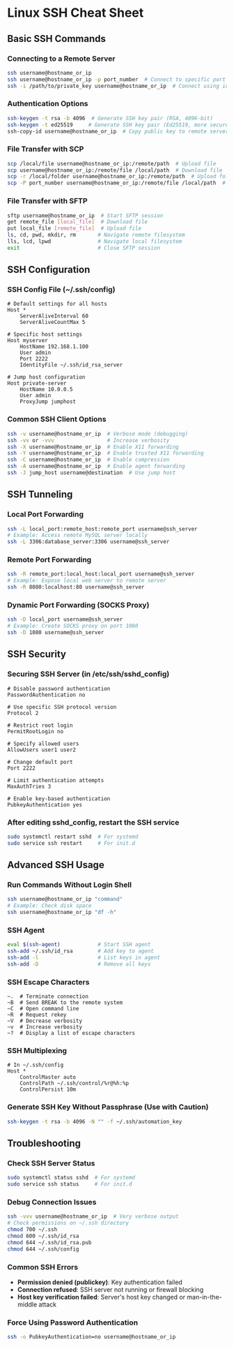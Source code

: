 # Linux SSH Cheat Sheet

## Basic SSH Commands

### Connecting to a Remote Server
```bash
ssh username@hostname_or_ip
ssh username@hostname_or_ip -p port_number  # Connect to specific port (default: 22)
ssh -i /path/to/private_key username@hostname_or_ip  # Connect using identity file
```

### Authentication Options
```bash
ssh-keygen -t rsa -b 4096  # Generate SSH key pair (RSA, 4096-bit)
ssh-keygen -t ed25519     # Generate SSH key pair (Ed25519, more secure)
ssh-copy-id username@hostname_or_ip  # Copy public key to remote server
```

### File Transfer with SCP
```bash
scp /local/file username@hostname_or_ip:/remote/path  # Upload file
scp username@hostname_or_ip:/remote/file /local/path  # Download file
scp -r /local/folder username@hostname_or_ip:/remote/path  # Upload folder
scp -P port_number username@hostname_or_ip:/remote/file /local/path  # Specify port
```

### File Transfer with SFTP
```bash
sftp username@hostname_or_ip  # Start SFTP session
get remote_file [local_file]  # Download file
put local_file [remote_file]  # Upload file
ls, cd, pwd, mkdir, rm       # Navigate remote filesystem
lls, lcd, lpwd               # Navigate local filesystem
exit                         # Close SFTP session
```

## SSH Configuration

### SSH Config File (~/.ssh/config)
```
# Default settings for all hosts
Host *
    ServerAliveInterval 60
    ServerAliveCountMax 5

# Specific host settings
Host myserver
    HostName 192.168.1.100
    User admin
    Port 2222
    IdentityFile ~/.ssh/id_rsa_server

# Jump host configuration
Host private-server
    HostName 10.0.0.5
    User admin
    ProxyJump jumphost
```

### Common SSH Client Options
```bash
ssh -v username@hostname_or_ip  # Verbose mode (debugging)
ssh -vv or -vvv                 # Increase verbosity
ssh -X username@hostname_or_ip  # Enable X11 forwarding
ssh -Y username@hostname_or_ip  # Enable trusted X11 forwarding
ssh -C username@hostname_or_ip  # Enable compression
ssh -A username@hostname_or_ip  # Enable agent forwarding
ssh -J jump_host username@destination  # Use jump host
```

## SSH Tunneling

### Local Port Forwarding
```bash
ssh -L local_port:remote_host:remote_port username@ssh_server
# Example: Access remote MySQL server locally
ssh -L 3306:database_server:3306 username@ssh_server
```

### Remote Port Forwarding
```bash
ssh -R remote_port:local_host:local_port username@ssh_server
# Example: Expose local web server to remote server
ssh -R 8080:localhost:80 username@ssh_server
```

### Dynamic Port Forwarding (SOCKS Proxy)
```bash
ssh -D local_port username@ssh_server
# Example: Create SOCKS proxy on port 1080
ssh -D 1080 username@ssh_server
```

## SSH Security

### Securing SSH Server (in /etc/ssh/sshd_config)
```
# Disable password authentication
PasswordAuthentication no

# Use specific SSH protocol version
Protocol 2

# Restrict root login
PermitRootLogin no

# Specify allowed users
AllowUsers user1 user2

# Change default port
Port 2222

# Limit authentication attempts
MaxAuthTries 3

# Enable key-based authentication
PubkeyAuthentication yes
```

### After editing sshd_config, restart the SSH service
```bash
sudo systemctl restart sshd  # For systemd
sudo service ssh restart     # For init.d
```

## Advanced SSH Usage

### Run Commands Without Login Shell
```bash
ssh username@hostname_or_ip "command"
# Example: Check disk space
ssh username@hostname_or_ip "df -h"
```

### SSH Agent
```bash
eval $(ssh-agent)            # Start SSH agent
ssh-add ~/.ssh/id_rsa        # Add key to agent
ssh-add -l                   # List keys in agent
ssh-add -D                   # Remove all keys
```

### SSH Escape Characters
```
~.  # Terminate connection
~B  # Send BREAK to the remote system
~C  # Open command line
~R  # Request rekey
~V  # Decrease verbosity
~v  # Increase verbosity
~?  # Display a list of escape characters
```

### SSH Multiplexing
```
# In ~/.ssh/config
Host *
    ControlMaster auto
    ControlPath ~/.ssh/control/%r@%h:%p
    ControlPersist 10m
```

### Generate SSH Key Without Passphrase (Use with Caution)
```bash
ssh-keygen -t rsa -b 4096 -N "" -f ~/.ssh/automation_key
```

## Troubleshooting

### Check SSH Server Status
```bash
sudo systemctl status sshd  # For systemd
sudo service ssh status     # For init.d
```

### Debug Connection Issues
```bash
ssh -vvv username@hostname_or_ip  # Very verbose output
# Check permissions on ~/.ssh directory
chmod 700 ~/.ssh
chmod 600 ~/.ssh/id_rsa
chmod 644 ~/.ssh/id_rsa.pub
chmod 644 ~/.ssh/config
```

### Common SSH Errors

- **Permission denied (publickey)**: Key authentication failed
- **Connection refused**: SSH server not running or firewall blocking
- **Host key verification failed**: Server's host key changed or man-in-the-middle attack

### Force Using Password Authentication
```bash
ssh -o PubkeyAuthentication=no username@hostname_or_ip
```
